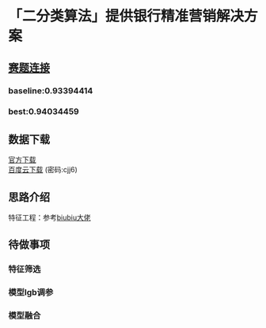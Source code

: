 # 「二分类算法」提供银行精准营销解决方案
## [赛题连接](https://www.kesci.com/home/competition/5c234c6626ba91002bfdfdd3)
### baseline:0.93394414
### best:0.94034459

## 数据下载
[官方下载](https://www.kesci.com/home/competition/5c234c6626ba91002bfdfdd3/content/2)  
[百度云下载](链接:https://pan.baidu.com/s/1KU8_gsqDYdZpIL7Khfhzvw) (密码:cjj6)
  

## 思路介绍
特征工程：参考[biubiu大佬](https://www.kesci.com/home/project/5c36b5b8e691ba002c3a51f8)

## 待做事项
### 特征筛选
### 模型lgb调参
### 模型融合
